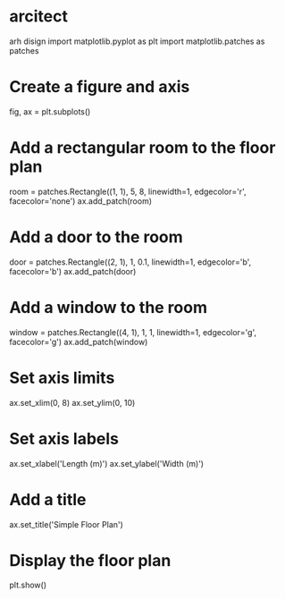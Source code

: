 # arcitect
arh disign
import matplotlib.pyplot as plt
import matplotlib.patches as patches

# Create a figure and axis
fig, ax = plt.subplots()

# Add a rectangular room to the floor plan
room = patches.Rectangle((1, 1), 5, 8, linewidth=1, edgecolor='r', facecolor='none')
ax.add_patch(room)

# Add a door to the room
door = patches.Rectangle((2, 1), 1, 0.1, linewidth=1, edgecolor='b', facecolor='b')
ax.add_patch(door)

# Add a window to the room
window = patches.Rectangle((4, 1), 1, 1, linewidth=1, edgecolor='g', facecolor='g')
ax.add_patch(window)

# Set axis limits
ax.set_xlim(0, 8)
ax.set_ylim(0, 10)

# Set axis labels
ax.set_xlabel('Length (m)')
ax.set_ylabel('Width (m)')

# Add a title
ax.set_title('Simple Floor Plan')

# Display the floor plan
plt.show()
